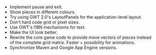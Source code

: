 * Implement pause and exit.
* Show pieces in different colours.
* Try using GWT 2.0's LayoutPanels for the application-level layout.
* Don't hard code grid or pixel sizes.
* Use GWT's I18N mechanisms for text.
* Make the UI look better.
* Rewrite the core game code to provide move vectors of pieces instead of the
  complete grid matrix. Faster + possibility for animations.
* Synchronize Maven and Google App Engine versions.
